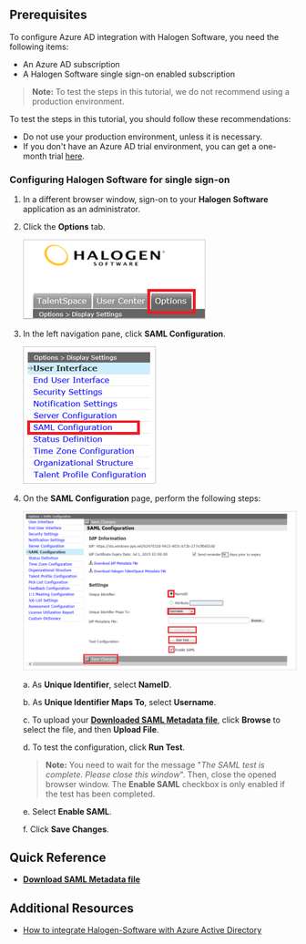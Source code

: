 ## Prerequisites

To configure Azure AD integration with Halogen Software, you need the following items:

- An Azure AD subscription
- A Halogen Software single sign-on enabled subscription

> **Note:**
> To test the steps in this tutorial, we do not recommend using a production environment.

To test the steps in this tutorial, you should follow these recommendations:

- Do not use your production environment, unless it is necessary.
- If you don't have an Azure AD trial environment, you can get a one-month trial [here](https://azure.microsoft.com/pricing/free-trial/).

### Configuring Halogen Software for single sign-on

1. In a different browser window, sign-on to your **Halogen Software** application as an administrator.

2. Click the **Options** tab. 
   
    ![What is Azure AD Connect][12]

3. In the left navigation pane, click **SAML Configuration**. 
   
    ![What is Azure AD Connect][13]

4. On the **SAML Configuration** page, perform the following steps: 

    ![What is Azure AD Connect][14]

     a. As **Unique Identifier**, select **NameID**.

     b. As **Unique Identifier Maps To**, select **Username**.
  
     c. To upload your **[Downloaded SAML Metadata file](%metadata:metadataDownloadUrl%)**, click **Browse** to select the file, and then **Upload File**.
 
     d. To test the configuration, click **Run Test**. 
    
	>**Note:**
    >You need to wait for the message "*The SAML test is complete. Please close this window*". Then, close the opened browser window. The **Enable SAML** checkbox is only enabled if the test has been completed. 
     
	 e. Select **Enable SAML**.
    
	 f. Click **Save Changes**. 

## Quick Reference

* **[Download SAML Metadata file](%metadata:metadataDownloadUrl%)**



## Additional Resources

* [How to integrate Halogen-Software with Azure Active Directory](https://docs.microsoft.com/azure/active-directory/active-directory-saas-halogen-software-tutorial)

<!--Image references-->

[12]: ./media/tutorial_halogen_12.png

[13]: ./media/tutorial_halogen_13.png

[14]: ./media/tutorial_halogen_14.png